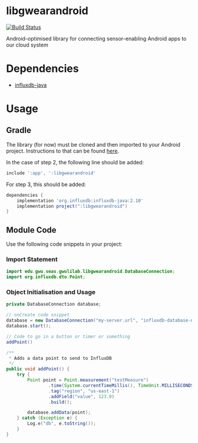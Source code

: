 # libgwearandroid
[![Build Status](https://travis-ci.org/gwulilab/libgwearandroid.svg?branch=master)](https://travis-ci.org/gwulilab/libgwearandroid)

Android-optimised library for connecting sensor-enabling Android apps to our cloud system

# Dependencies
- [influxdb-java](https://github.com/influxdata/influxdb-java)

# Usage
## Gradle
The library (for now) must be cloned and then imported to your Android project. Instructions to that can be found [here](https://developer.android.com/studio/projects/android-library#AddDependency).

In the case of step 2, the following line should be added: 
```gradle
include ':app', ':libgwearandroid'
```

For step 3, this should be added:
```gradle
dependencies {
    implementation 'org.influxdb:influxdb-java:2.10'
    implementation project(":libgwearandroid")
}
```

## Module Code
Use the following code snippets in your project:

### Import Statement
```java
import edu.gwu.seas.gwulilab.libgwearandroid.DatabaseConnection;
import org.influxdb.dto.Point;
```

### Object Initialisation and Usage
```java
private DatabaseConnection database;

// onCreate code snippet
database = new DatabaseConnection("my-server.url", "influxdb-database-name");
database.start();

// Code to go in a button or timer or something
addPoint()

/**
 * Adds a data point to send to InfluxDB
 */
public void addPoint() {
    try {
        Point point = Point.measurement("testMeasure")
                .time(System.currentTimeMillis(), TimeUnit.MILLISECONDS)
                .tag("region", "us-east-1")
                .addField("value", 123.0)
                .build();

        database.addData(point);
    } catch (Exception e) {
        Log.e("db", e.toString());
    }
}
```
